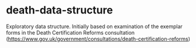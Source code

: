 # death-data-structure
Exploratory data structure. Initially based on examination of the exemplar forms in the Death Certification Reforms consultation (https://www.gov.uk/government/consultations/death-certification-reforms)
